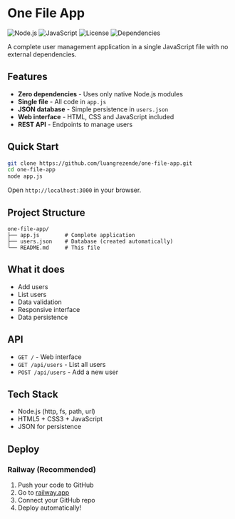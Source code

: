 # One File App

![Node.js](https://img.shields.io/badge/Node.js-18+-339933?style=for-the-badge&logo=node.js&logoColor=white)
![JavaScript](https://img.shields.io/badge/JavaScript-ES6+-F7DF1E?style=for-the-badge&logo=javascript&logoColor=black)
![License](https://img.shields.io/badge/License-MIT-green?style=for-the-badge)
![Dependencies](https://img.shields.io/badge/Dependencies-0-brightgreen?style=for-the-badge)

A complete user management application in a single JavaScript file with no external dependencies.

## Features

- **Zero dependencies** - Uses only native Node.js modules
- **Single file** - All code in `app.js`  
- **JSON database** - Simple persistence in `users.json`
- **Web interface** - HTML, CSS and JavaScript included
- **REST API** - Endpoints to manage users

## Quick Start

```bash
git clone https://github.com/luangrezende/one-file-app.git
cd one-file-app
node app.js
```

Open `http://localhost:3000` in your browser.

## Project Structure

```
one-file-app/
├── app.js        # Complete application
├── users.json    # Database (created automatically)
└── README.md     # This file
```

## What it does

- Add users
- List users  
- Data validation
- Responsive interface
- Data persistence

## API

- `GET /` - Web interface
- `GET /api/users` - List all users
- `POST /api/users` - Add a new user

## Tech Stack

- Node.js (http, fs, path, url)
- HTML5 + CSS3 + JavaScript
- JSON for persistence

## Deploy

### Railway (Recommended)
1. Push your code to GitHub
2. Go to [railway.app](https://railway.app)
3. Connect your GitHub repo
4. Deploy automatically!